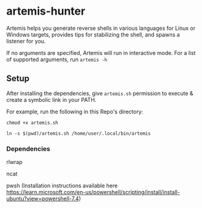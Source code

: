 # artemis-hunter
Artemis helps you generate reverse shells in various languages for Linux or Windows targets, provides tips for stabilizing the shell, and spawns a listener for you.

If no arguments are specified, Artemis will run in interactive mode. For a list of supported arguments, run `artemis -h`

## Setup
After installing the dependencies, give `artemis.sh` permission to execute & create a symbolic link in your PATH.

For example, run the following in this Repo's directory:

`chmod +x artemis.sh`

`ln -s $(pwd)/artemis.sh /home/user/.local/bin/artemis`

### Dependencies
rlwrap

ncat

pwsh
(Installation instructions available here https://learn.microsoft.com/en-us/powershell/scripting/install/install-ubuntu?view=powershell-7.4)

